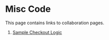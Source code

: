 <h1>Misc Code</h1>

<p>This page contains links to collaboration pages.</p>

<ol>
    <li><a href="sample-checkout-logic">Sample Checkout Logic</a></li>

</ol>

